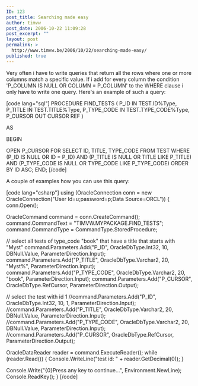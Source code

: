 ```yaml
---
ID: 123
post_title: Searching made easy
author: timvw
post_date: 2006-10-22 11:09:28
post_excerpt: ""
layout: post
permalink: >
  http://www.timvw.be/2006/10/22/searching-made-easy/
published: true
---
```

<p>Very often i have to write queries that return all the rows where one or more columns match a specific value. If i add for every column the condition 'P_COLUMN IS NULL OR COLUMN = P_COLUMN' to the WHERE clause i only have to write one query. Here's an example of such a query:</p>

[code lang="sql"]
PROCEDURE FIND_TESTS
(
 P_ID              IN        TEST.ID%Type,
 P_TITLE         IN        TEST.TITLE%Type,
 P_TYPE_CODE IN        TEST.TYPE_CODE%Type,
 P_CURSOR      OUT     CURSOR REF
)

AS

BEGIN

OPEN
              P_CURSOR FOR
SELECT
              ID,
              TITLE,
              TYPE_CODE
FROM
              TEST
WHERE
              (P_ID IS NULL OR ID = P_ID)
              AND (P_TITLE IS NULL OR TITLE LIKE P_TITLE)
              AND (P_TYPE_CODE IS NULL OR TYPE_CODE LIKE P_TYPE_CODE)
ORDER BY
              ID ASC;
END;
[/code]

<p>A couple of examples how you can use this query:</p>

[code lang="csharp"]
using (OracleConnection conn = new OracleConnection("User Id=u;password=p;Data Source=ORCL"))
{
 conn.Open();

 OracleCommand command = conn.CreateCommand();
 command.CommandText = "TIMVW.MYPACKAGE.FIND_TESTS";
 command.CommandType = CommandType.StoredProcedure;

 // select all tests of type_code "book" that have a title that starts with "Myst"
 command.Parameters.Add("P_ID", OracleDbType.Int32, 10, DBNull.Value, ParameterDirection.Input);
 command.Parameters.Add("P_TITLE", OracleDbType.Varchar2, 20, "Myst%", ParameterDirection.Input);
 command.Parameters.Add("P_TYPE_CODE", OracleDbType.Varchar2, 20, "book", ParameterDirection.Input);
 command.Parameters.Add("P_CURSOR", OracleDbType.RefCursor, ParameterDirection.Output);

 // select the test with id 1
 //command.Parameters.Add("P_ID", OracleDbType.Int32, 10, 1, ParameterDirection.Input);
 //command.Parameters.Add("P_TITLE", OracleDbType.Varchar2, 20, DBNull.Value, ParameterDirection.Input);
 //command.Parameters.Add("P_TYPE_CODE", OracleDbType.Varchar2, 20, DBNull.Value, ParameterDirection.Input);
 //command.Parameters.Add("P_CURSOR", OracleDbType.RefCursor, ParameterDirection.Output);

 OracleDataReader reader = command.ExecuteReader();
 while (reader.Read())
 {
  Console.WriteLine("test id: " + reader.GetDecimal(0));
 }

 Console.Write("{0}Press any key to continue...", Environment.NewLine);
 Console.ReadKey();
}
[/code]